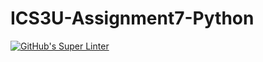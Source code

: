 # ICS3U-Assignment7-Python

[![GitHub's Super Linter](https://github.com/Aidan-Lalonde-Novales/ICS3U-Assignment7-Python/workflows/GitHub's%20Super%20Linter/badge.svg)](https://github.com/Aidan-Lalonde-Novales/ICS3U-Assignment7-Python/actions)
